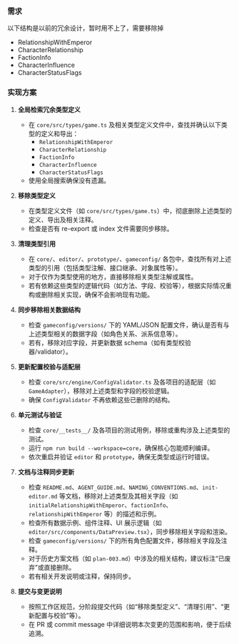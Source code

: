 ### 需求

以下结构是以前的冗余设计，暂时用不上了，需要移除掉

- RelationshipWithEmperor
- CharacterRelationship
- FactionInfo
- CharacterInfluence
- CharacterStatusFlags

### 实现方案

1. **全局检索冗余类型定义**
   - 在 `core/src/types/game.ts` 及相关类型定义文件中，查找并确认以下类型的定义和导出：
     - `RelationshipWithEmperor`
     - `CharacterRelationship`
     - `FactionInfo`
     - `CharacterInfluence`
     - `CharacterStatusFlags`
   - 使用全局搜索确保没有遗漏。

2. **移除类型定义**
   - 在类型定义文件（如 `core/src/types/game.ts`）中，彻底删除上述类型的定义、导出及相关注释。
   - 检查是否有 re-export 或 index 文件需要同步移除。

3. **清理类型引用**
   - 在 `core/`、`editor/`、`prototype/`、`gameconfig/` 各包中，查找所有对上述类型的引用（包括类型注解、接口继承、对象属性等）。
   - 对于仅作为类型使用的地方，直接移除相关类型注解或属性。
   - 若有依赖这些类型的逻辑代码（如方法、字段、校验等），根据实际情况重构或删除相关实现，确保不会影响现有功能。

4. **同步移除相关数据结构**
   - 检查 `gameconfig/versions/` 下的 YAML/JSON 配置文件，确认是否有与上述类型相关的数据字段（如角色关系、派系信息等）。
   - 若有，移除对应字段，并更新数据 schema（如有类型校验器/validator）。

5. **更新配置校验与适配层**
   - 检查 `core/src/engine/ConfigValidator.ts` 及各项目的适配层（如 `GameAdapter`），移除对上述类型和字段的校验逻辑。
   - 确保 `ConfigValidator` 不再依赖这些已删除的结构。

6. **单元测试与验证**
   - 检查 `core/__tests__/` 及各项目的测试用例，移除或重构涉及上述类型的测试。
   - 运行 `npm run build --workspace=core`，确保核心包能顺利编译。
   - 依次重启并验证 `editor` 和 `prototype`，确保无类型或运行时错误。

7. **文档与注释同步更新**
   - 检查 `README.md`、`AGENT_GUIDE.md`、`NAMING_CONVENTIONS.md`、`init-editor.md` 等文档，移除对上述类型及其相关字段（如 `initialRelationshipWithEmperor`、`factionInfo`、`relationshipWithEmperor` 等）的描述和示例。
   - 检查所有数据示例、组件注释、UI 展示逻辑（如 `editor/src/components/DataPreview.tsx`），同步移除相关字段和渲染。
   - 检查 `gameconfig/versions/` 下的所有角色配置文件，移除相关字段及注释。
   - 对于历史方案文档（如 `plan-003.md`）中涉及的相关结构，建议标注“已废弃”或直接删除。
   - 若有相关开发说明或注释，保持同步。

8. **提交与变更说明**
   - 按照工作区规范，分阶段提交代码（如“移除类型定义”、“清理引用”、“更新配置与校验”等）。
   - 在 PR 或 commit message 中详细说明本次变更的范围和影响，便于后续追溯。